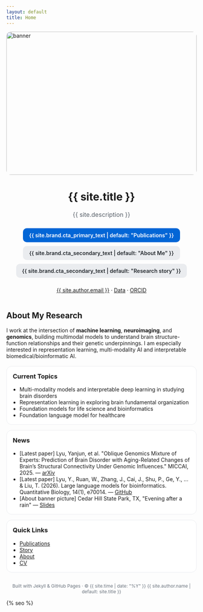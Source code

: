 ```yaml
---
layout: default
title: Home
---
```


<!-- 顶部横幅图（可选），直接丢一张图到 /assets/ 并替换文件名 -->
<div style="max-width:960px; margin:0 auto;">
  <div style="position:relative; width:100%; aspect-ratio:4/3; overflow:hidden; border-radius:12px;">
    <img src="{{ '/assets/banner.jpg' | relative_url }}"
         alt="banner"
         style="position:absolute; inset:0; width:100%; height:100%; object-fit:cover;">
  </div>
</div>

<!-- ===== Hero Section（带头像与按钮） ===== -->
<div style="display:flex; flex-direction:column; align-items:center; gap:14px; text-align:center; margin: 32px 0;">
<!--   <img src="{{ site.brand.hero_image | default: '/assets/avatar.jpg' }}"
       alt="profile"
       style="width:120px;height:120px;border-radius:50%;object-fit:cover;box-shadow:0 10px 30px rgba(0,0,0,0.15);" /> -->

  <h1 style="margin:10px 0 6px 0; font-size:28px; line-height:1.2;">
    {{ site.title }}
  </h1>

  <p style="margin:0; color:#586069; font-size:16px;">
    {{ site.description }}
  </p>

  <div style="display:flex; gap:10px; margin-top:12px; flex-wrap:wrap; justify-content:center;">
    <a href="https://scholar.google.com/citations?user=4xW30NMAAAAJ" 
       style="padding:10px 16px; border-radius:10px; text-decoration:none; background:#0366d6; color:white; font-weight:600;">
      {{ site.brand.cta_primary_text | default: "Publications" }}
    </a>
    <a href="{{ site.brand.cta_secondary_link | default: '/about.md' }}" 
       style="padding:10px 16px; border-radius:10px; text-decoration:none; background:#eaecef; color:#24292e; font-weight:600;">
      {{ site.brand.cta_secondary_text | default: "About Me" }}
    </a>
    <a href="{{ site.brand.cta_secondary_link | default: '/story.md' }}" 
       style="padding:10px 16px; border-radius:10px; text-decoration:none; background:#eaecef; color:#24292e; font-weight:600;">
      {{ site.brand.cta_secondary_text | default: "Research story" }}
    </a>
  </div>

  <!-- 社交/外链（按需增减） -->
  <p style="margin-top:10px; font-size:14px;">
    <a href="mailto:{{ site.author.email }}">{{ site.author.email }}</a> ·
    <a href="https://huggingface.co/IanL10/datasets">Data</a> ·
    <a href="https://orcid.org/0009-0009-5646-326X">ORCID</a>
  </p>
</div>

<!-- ===== Intro ===== -->
<div style="max-width:900px;margin:0 auto;">
  <h2>About My Research</h2>
  <p>
    I work at the intersection of <strong>machine learning</strong>, <strong>neuroimaging</strong>, and <strong>genomics</strong>, 
    building multimodal models to understand brain structure-function relationships and their genetic underpinnings. 
    I am especially interested in representation learning, multi-modality AI and interpretable biomedical/bioinformatic AI.
  </p>

  <!-- ===== Cards: Research Topics / News ===== -->
  <div style="display:grid; grid-template-columns:repeat(auto-fit,minmax(260px,1fr)); gap:14px; margin-top:18px;">
    <div style="background:#ffffff;border:1px solid #eaecef;border-radius:14px;padding:16px;">
      <h3 style="margin-top:0;">Current Topics</h3>
      <ul style="margin:0; padding-left:18px;">
        <li>Multi-modality models and interpretable deep learning in studying brain disorders</li>
        <li>Representation learning in exploring brain fundamental organization</li>
        <li>Foundation models for life science and bioinformatics</li>
        <li>Foundation language model for healthcare</li>
      </ul>
    </div>
    <div style="background:#ffffff;border:1px solid #eaecef;border-radius:14px;padding:16px;">
      <h3 style="margin-top:0;">News</h3>
      <ul style="margin:0; padding-left:18px;">
        <li>[Latest paper] Lyu, Yanjun, et al. "Oblique Genomics Mixture of Experts: Prediction of Brain Disorder with Aging-Related Changes of Brain’s Structural Connectivity Under Genomic Influences." MICCAI, 2025. — <a href="#">arXiv</a></li>
        <li>[Latest paper] Lyu, Y., Ruan, W., Zhang, J., Cai, J., Shu, P., Ge, Y., ... & Liu, T. (2026). Large language models for bioinformatics. Quantitative Biology, 14(1), e70014. — <a href="#">GitHub</a></li>
        <li>[About banner picture] Cedar Hill State Park, TX, "Evening after a rain" — <a href="#">Slides</a></li>
      </ul>
    </div>
    <div style="background:#ffffff;border:1px solid #eaecef;border-radius:14px;padding:16px;">
      <h3 style="margin-top:0;">Quick Links</h3>
      <ul style="margin:0; padding-left:18px;">
        <li><a href="https://scholar.google.com/citations?user=4xW30NMAAAAJ">Publications</a></li>
        <li><a href="/story.md/">Story</a></li>
        <li><a href="/about.md">About</a></li>
        <li><a href="/cv.md">CV</a></li>
      </ul>
    </div>
  </div>
</div>

<!-- ===== Footer small note ===== -->
<p style="text-align:center; color:#6a737d; font-size:12px; margin-top:28px;">
  Built with Jekyll & GitHub Pages · © {{ site.time | date: "%Y" }} {{ site.author.name | default: site.title }}
</p>

{% seo %}

